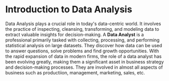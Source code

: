 # Introduction to Data Analysis

Data Analysis plays a crucial role in today's data-centric world. It involves the practice of inspecting, cleansing, transforming, and modeling data to extract valuable insights for decision-making. A **Data Analyst** is a professional primarily tasked with collecting, processing, and performing statistical analysis on large datasets. They discover how data can be used to answer questions, solve problems and find growth opportunities. With the rapid expansion of data in modern firms, the role of a data analyst has been evolving greatly, making them a significant asset in business strategy and decision-making processes. They are involved in almost all aspects of business such as productiion, management, marketing, sales, etc.
